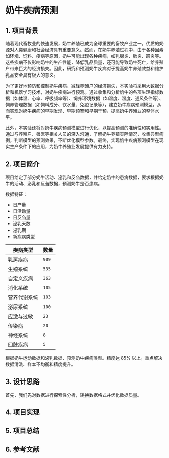 # 奶牛疾病预测

## 1. 项目背景

<!-- 
现在需要写一份《奶牛疾病预测》的实验报告，请给出项目背景的示例文档。
 -->

随着现代畜牧业的快速发展，奶牛养殖已成为全球重要的畜牧产业之一。优质的奶源对人类健康和社会经济具有重要意义。然而，在奶牛养殖过程中，由于各种因素如环境、饲料、疫病等原因，奶牛可能出现各种疾病，如乳腺炎、肺炎、蹄炎等。这些疾病不仅影响奶牛的生产性能，降低乳品质量，还可能导致奶牛死亡，给养殖户带来巨大的经济损失。因此，研究和预测奶牛疾病对于提高奶牛养殖效益和维护乳品安全具有极大的意义。

为了更好地预防和控制奶牛疾病，减轻养殖户的经济损失，本实验将采用大数据分析和机器学习技术，对奶牛疾病进行预测。通过收集和分析奶牛的各项生理指标数据（如体温、心率、呼吸频率等）、饲养环境数据（如温度、湿度、通风条件等）、饲养管理数据（如饲料成分、饮水量、免疫记录等），建立奶牛疾病预测模型，从而实现对奶牛疾病的早期发现、早期预警和早期干预，提高奶牛养殖业的整体水平。

此外，本实验还将对奶牛疾病预测模型进行优化，以提高预测的准确性和实用性。通过与养殖户、兽医等相关人员的深入沟通，了解奶牛养殖实际情况，收集典型病例，判断模型的预测效果，不断优化模型参数。最终，实现奶牛疾病预测模型在现实生产条件下的应用，为奶牛养殖业发展提供有力支持。

## 2. 项目简介

项目给定了部分奶牛活动、泌乳和反刍数据，并给定奶牛的患病数据，要求根据奶牛的活动、泌乳和反刍数据，预测奶牛是否患病。

数据特征：

- 日产量
- 日活动量
- 日反刍量
- 泌乳天数
- 泌乳期
- 新疾病类型

| 疾病类型     | 数量  |
| ------------ | ----- |
| 乳房疾病     | `909` |
| 生殖系统     | `535` |
| 自定义疾病   | `363` |
| 消化系统     | `105` |
| 营养代谢系统 | `103` |
| 泌尿系统     | `100` |
| 应激与过敏   | `23`  |
| 传染病       | `20`  |
| 神经系统     | `8`   |
| 四肢疾病     | `5`   |

根据奶牛运动数据和泌乳数据、预测奶牛疾病类型。精度达 $85\%$ 以上。重点解决数据清洗、样本不均衡和精度提升。

## 3. 设计思路

首先，我们先对数据进行探索性分析，转换数据格式并优化数据质量。

## 4. 项目实现

## 5. 项目总结

## 6. 参考文献
